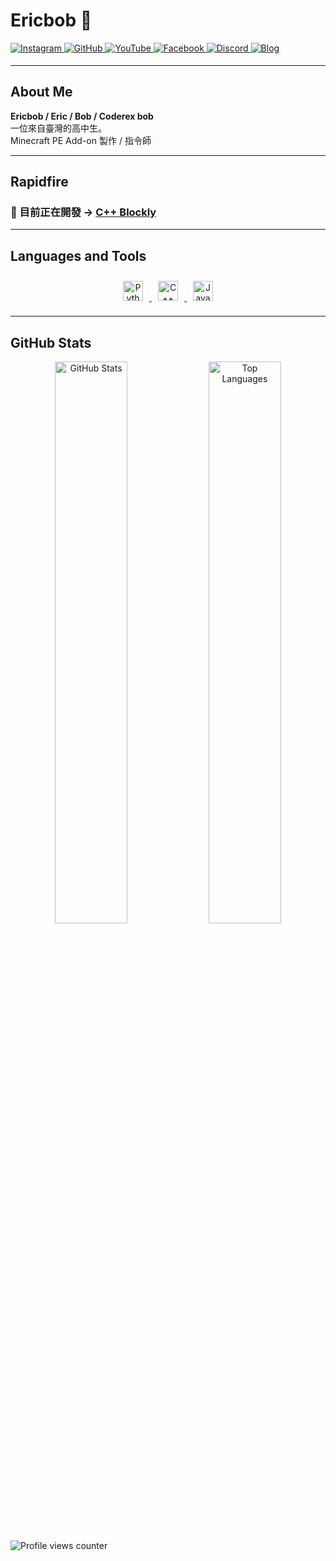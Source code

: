<!-- README.md -->

<div>
  <h1>Ericbob 👋</h1>
  <a href="https://instagram.com/Coderex._.bob" target="_blank">
    <img src="https://img.shields.io/badge/Instagram-%23000000.svg?&style=for-the-badge&logo=instagram&logoColor=white" alt="Instagram" style="margin-bottom: 5px;" />
  </a>
  <a href="https://github.com/EricbobXD" target="_blank">
    <img src="https://img.shields.io/badge/GitHub-%2324292e.svg?&style=for-the-badge&logo=github&logoColor=white" alt="GitHub" style="margin-bottom: 5px;" />
  </a>
  <a href="https://www.youtube.com/user/@ericbob_metro" target="_blank">
    <img src="https://img.shields.io/badge/YouTube-%23EE4831.svg?&style=for-the-badge&logo=youtube&logoColor=white" alt="YouTube" style="margin-bottom: 5px;" />
  </a>
  <a href="https://www.facebook.com/Ericbob" target="_blank">
    <img src="https://img.shields.io/badge/Facebook-%232E87FB.svg?&style=for-the-badge&logo=facebook&logoColor=white" alt="Facebook" style="margin-bottom: 5px;" />
  </a>
  <a href="https://discord.gg/your-discord" target="_blank">
    <img src="https://img.shields.io/badge/Discord-%237289DA.svg?&style=for-the-badge&logo=discord&logoColor=white" alt="Discord" style="margin-bottom: 5px;" />
  </a>
  <a href="https://your-blog-url.com" target="_blank">
    <img src="https://img.shields.io/badge/Blog-%2312100E.svg?&style=for-the-badge&logo=blogger&logoColor=white" alt="Blog" style="margin-bottom: 5px;" />
  </a>
</div>

---

## About Me

**Ericbob / Eric / Bob / Coderex bob**  
一位來自臺灣的高中生。  
Minecraft PE Add-on 製作 / 指令師

---

## Rapidfire

<h3>🔭 目前正在開發 → <a href="https://github.com/EricbobXD/C_plus_plus_Blockly" target="_blank">C++ Blockly</a></h3>

---

## Languages and Tools

<div align="center">
  <a href="https://www.python.org/" target="_blank">
    <img style="margin: 10px" src="https://cdn.simpleicons.org/python/3776AB" alt="Python" height="32" />
  </a>
  <a href="https://www.cplusplus.com/" target="_blank">
    <img style="margin: 10px" src="https://cdn.simpleicons.org/cplusplus/00599C" alt="C++" height="32" />
  </a>
  <a href="https://www.javascript.com/" target="_blank">
    <img style="margin: 10px" src="https://cdn.simpleicons.org/javascript/F7DF1E" alt="JavaScript" height="32" />
  </a>
</div>

---

## GitHub Stats

<div align="center">
  <img src="https://github-readme-stats.vercel.app/api?username=EricbobXD&show_icons=true&count_private=true&hide_border=true" alt="GitHub Stats" style="width: 48%; display: inline-block;" />
  <img src="https://github-readme-stats.vercel.app/api/top-langs/?username=EricbobXD&hide_border=true&layout=compact" alt="Top Languages" style="width: 48%; display: inline-block;" />
</div>

![Profile views counter](https://komarev.com/ghpvc/?username=EricbobXD&&style=flat-square)
